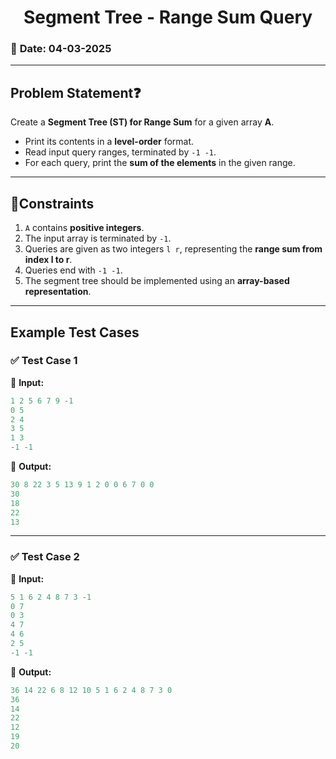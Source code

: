 # <center> **Segment Tree - Range Sum Query** </center>  

### 📅 **Date:** 04-03-2025  
---

## **Problem Statement**❓  
Create a **Segment Tree (ST) for Range Sum** for a given array **A**.  
- Print its contents in a **level-order** format.  
- Read input query ranges, terminated by `-1 -1`.  
- For each query, print the **sum of the elements** in the given range.  

---

## 📜**Constraints**  
1. `A` contains **positive integers**.
2. The input array is terminated by `-1`.
3. Queries are given as two integers `l r`, representing the **range sum from index l to r**.
4. Queries end with `-1 -1`.
5. The segment tree should be implemented using an **array-based representation**.

---

## **Example Test Cases**  

### ✅ **Test Case 1**  
🔹 **Input:**  
```cpp
1 2 5 6 7 9 -1
0 5
2 4
3 5
1 3
-1 -1
```  
🔹 **Output:**  
```cpp
30 8 22 3 5 13 9 1 2 0 0 6 7 0 0  
30  
18  
22  
13  
```  

---

### ✅ **Test Case 2**  
🔹 **Input:**  
```cpp
5 1 6 2 4 8 7 3 -1
0 7
0 3
4 7
4 6
2 5
-1 -1
```  
🔹 **Output:**  
```cpp
36 14 22 6 8 12 10 5 1 6 2 4 8 7 3 0  
36  
14  
22  
12  
19  
20  
```  
